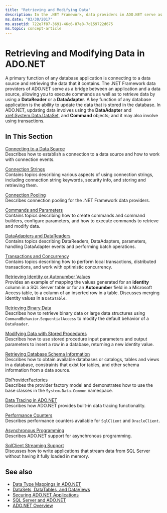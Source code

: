 ```yaml
---
title: "Retrieving and Modifying Data"
description: In the .NET Framework, data providers in ADO.NET serve as a bridge between an application and a data source to read and update data.
ms.date: "03/30/2017"
ms.assetid: 722e7f87-3691-46c6-87e8-7d159722d675
ms.topic: concept-article
---
```

# Retrieving and Modifying Data in ADO.NET

A primary function of any database application is connecting to a data source and retrieving the data that it contains. The .NET Framework data providers of ADO.NET serve as a bridge between an application and a data source, allowing you to execute commands as well as to retrieve data by using a **DataReader** or a **DataAdapter**. A key function of any database application is the ability to update the data that is stored in the database. In ADO.NET, updating data involves using the **DataAdapter** and <xref:System.Data.DataSet>, and **Command** objects; and it may also involve using transactions.  
  
## In This Section  

 [Connecting to a Data Source](connecting-to-a-data-source.md)  
 Describes how to establish a connection to a data source and how to work with connection events.  
  
 [Connection Strings](connection-strings.md)  
 Contains topics describing various aspects of using connection strings, including connection string keywords, security info, and storing and retrieving them.  
  
 [Connection Pooling](connection-pooling.md)  
 Describes connection pooling for the .NET Framework data providers.  
  
 [Commands and Parameters](commands-and-parameters.md)  
 Contains topics describing how to create commands and command builders, configure parameters, and how to execute commands to retrieve and modify data.  
  
 [DataAdapters and DataReaders](dataadapters-and-datareaders.md)  
 Contains topics describing DataReaders, DataAdapters, parameters, handling DataAdapter events and performing batch operations.  
  
 [Transactions and Concurrency](transactions-and-concurrency.md)  
 Contains topics describing how to perform local transactions, distributed transactions, and work with optimistic concurrency.  
  
 [Retrieving Identity or Autonumber Values](retrieving-identity-or-autonumber-values.md)  
 Provides an example of mapping the values generated for an **identity** column in a SQL Server table or for an **Autonumber** field in a Microsoft Access table, to a column of an inserted row in a table. Discusses merging identity values in a `DataTable`.  
  
 [Retrieving Binary Data](retrieving-binary-data.md)  
 Describes how to retrieve binary data or large data structures using `CommandBehavior`.`SequentialAccess` to modify the default behavior of a `DataReader`.  
  
 [Modifying Data with Stored Procedures](modifying-data-with-stored-procedures.md)  
 Describes how to use stored procedure input parameters and output parameters to insert a row in a database, returning a new identity value.  
  
 [Retrieving Database Schema Information](retrieving-database-schema-information.md)  
 Describes how to obtain available databases or catalogs, tables and views in a database, constraints that exist for tables, and other schema information from a data source.  
  
 [DbProviderFactories](dbproviderfactories.md)  
 Describes the provider factory model and demonstrates how to use the base classes in the `System.Data.Common` namespace.  
  
 [Data Tracing in ADO.NET](data-tracing.md)  
 Describes how ADO.NET provides built-in data tracing functionality.  
  
 [Performance Counters](performance-counters.md)  
 Describes performance counters available for `SqlClient` and `OracleClient`.  
  
 [Asynchronous Programming](asynchronous-programming.md)  
 Describes ADO.NET support for asynchronous programming.  
  
 [SqlClient Streaming Support](sqlclient-streaming-support.md)  
 Discusses how to write applications that stream data from SQL Server without having it fully loaded in memory.  
  
## See also

- [Data Type Mappings in ADO.NET](data-type-mappings-in-ado-net.md)
- [DataSets, DataTables, and DataViews](./dataset-datatable-dataview/index.md)
- [Securing ADO.NET Applications](securing-ado-net-applications.md)
- [SQL Server and ADO.NET](./sql/index.md)
- [ADO.NET Overview](ado-net-overview.md)
